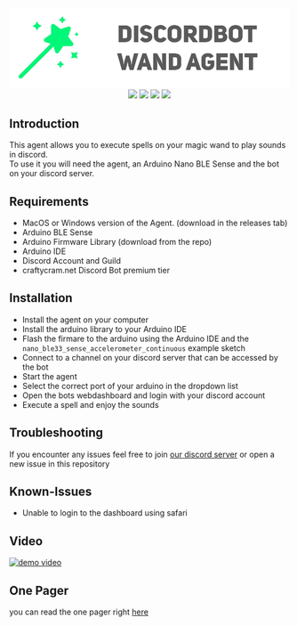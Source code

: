 <p align="center">
  <img src="res/banner.png">
  <a href="https://GitHub.com/craftycram/discordbot-wand-agent/releases/" target="_blank"><img src="https://badge.fury.io/gh/craftycram%2Fdiscordbot-wand-agent.svg"></a>
  <a href="https://GitHub.com/craftycram/discordbot-wand-agent/issues/" target="_blank"><img src="https://img.shields.io/github/issues/craftycram/discordbot-wand-agent.svg"></a>
  <a href="https://discordbot.craftycram.net/" target="_blank"><img src="https://img.shields.io/website-up-down-green-red/https/discordbot.craftycram.net.svg"></a>
  <a href="https://discord.gg/WfXSUSw" target="_blank"><img src="https://img.shields.io/discord/757335944545435798.svg?label=&logo=discord&logoColor=ffffff&color=7389D8&labelColor=6A7EC2"></a>
</p>

## Introduction

This agent allows you to execute spells on your magic wand to play sounds in discord.  
To use it you will need the agent, an Arduino Nano BLE Sense and the bot on your discord server.

## Requirements
- MacOS or Windows version of the Agent. (download in the releases tab)
- Arduino BLE Sense
- Arduino Firmware Library (download from the repo)
- Arduino IDE
- Discord Account and Guild
- craftycram.net Discord Bot premium tier

## Installation
- Install the agent on your computer
- Install the arduino library to your Arduino IDE
- Flash the firmare to the arduino using the Arduino IDE and the `nano_ble33_sense_accelerometer_continuous` example sketch
- Connect to a channel on your discord server that can be accessed by the bot
- Start the agent
- Select the correct port of your arduino in the dropdown list
- Open the bots webdashboard and login with your discord account
- Execute a spell and enjoy the sounds

## Troubleshooting
If you encounter any issues feel free to join [our discord server](https://discord.gg/WfXSUSw) or open a new issue in this repository

## Known-Issues
- Unable to login to the dashboard using safari


## Video

[![demo video](https://img.youtube.com/vi/Fh0Q7eCA-5I/0.jpg)](https://www.youtube.com/watch?v=Fh0Q7eCA-5I)

## One Pager

you can read the one pager right [here](res/onepager_discordwand.pdf)